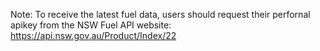 Note: To receive the latest fuel data, users should request their perfornal apikey from the NSW Fuel API website: https://api.nsw.gov.au/Product/Index/22
